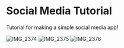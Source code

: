 # Social Media Tutorial
Tutorial for making a simple social media app!

![IMG_2374](https://github.com/user-attachments/assets/0c55242c-1950-4c3b-85a6-742e7b60d58e)
![IMG_2375](https://github.com/user-attachments/assets/ca564f9d-c583-4bfa-8fbb-5e934e1f8836)
![IMG_2376](https://github.com/user-attachments/assets/132a4bdf-0efd-4209-af61-a2fb38b9f811)

